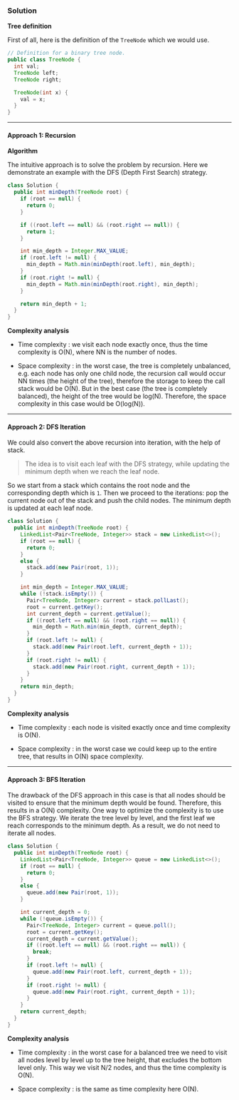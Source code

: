 ### Solution

**Tree definition**

First of all, here is the definition of the `TreeNode` which we would use.

```Java
// Definition for a binary tree node.
public class TreeNode {
  int val;
  TreeNode left;
  TreeNode right;

  TreeNode(int x) {
    val = x;
  }
}
```

----

#### Approach 1: Recursion
**Algorithm**

The intuitive approach is to solve the problem by recursion. Here we demonstrate an example with the DFS (Depth First Search) strategy.

```Java
class Solution {
  public int minDepth(TreeNode root) {
    if (root == null) {
      return 0;
    }

    if ((root.left == null) && (root.right == null)) {
      return 1;
    }

    int min_depth = Integer.MAX_VALUE;
    if (root.left != null) {
      min_depth = Math.min(minDepth(root.left), min_depth);
    }
    if (root.right != null) {
      min_depth = Math.min(minDepth(root.right), min_depth);
    }

    return min_depth + 1;
  }
}
```

**Complexity analysis**

* Time complexity : we visit each node exactly once, thus the time complexity is O(N), where NN is the number of nodes.

* Space complexity : in the worst case, the tree is completely unbalanced, e.g. each node has only one child node, the recursion call would occur NN times (the height of the tree), therefore the storage to keep the call stack would be O(N). But in the best case (the tree is completely balanced), the height of the tree would be log(N). Therefore, the space complexity in this case would be O(log(N)).

---

#### Approach 2: DFS Iteration
We could also convert the above recursion into iteration, with the help of stack.

> The idea is to visit each leaf with the DFS strategy, while updating the minimum depth when we reach the leaf node.

So we start from a stack which contains the root node and the corresponding depth which is `1`. Then we proceed to the iterations: pop the current node out of the stack and push the child nodes. The minimum depth is updated at each leaf node.

```Java
class Solution {
  public int minDepth(TreeNode root) {
    LinkedList<Pair<TreeNode, Integer>> stack = new LinkedList<>();
    if (root == null) {
      return 0;
    }
    else {
      stack.add(new Pair(root, 1));
    }

    int min_depth = Integer.MAX_VALUE;
    while (!stack.isEmpty()) {
      Pair<TreeNode, Integer> current = stack.pollLast();
      root = current.getKey();
      int current_depth = current.getValue();
      if ((root.left == null) && (root.right == null)) {
        min_depth = Math.min(min_depth, current_depth);
      }
      if (root.left != null) {
        stack.add(new Pair(root.left, current_depth + 1));
      }
      if (root.right != null) {
        stack.add(new Pair(root.right, current_depth + 1));
      }
    }
    return min_depth;
  }
}
```

**Complexity analysis**

* Time complexity : each node is visited exactly once and time complexity is O(N).

* Space complexity : in the worst case we could keep up to the entire tree, that results in O(N) space complexity.

---

#### Approach 3: BFS Iteration

The drawback of the DFS approach in this case is that all nodes should be visited to ensure that the minimum depth would be found. Therefore, this results in a O(N) complexity. One way to optimize the complexity is to use the BFS strategy. We iterate the tree level by level, and the first leaf we reach corresponds to the minimum depth. As a result, we do not need to iterate all nodes.

```Java
class Solution {
  public int minDepth(TreeNode root) {
    LinkedList<Pair<TreeNode, Integer>> queue = new LinkedList<>();
    if (root == null) {
      return 0;
    }
    else {
      queue.add(new Pair(root, 1));
    }

    int current_depth = 0;
    while (!queue.isEmpty()) {
      Pair<TreeNode, Integer> current = queue.poll();
      root = current.getKey();
      current_depth = current.getValue();
      if ((root.left == null) && (root.right == null)) {
        break;
      }
      if (root.left != null) {
        queue.add(new Pair(root.left, current_depth + 1));
      }
      if (root.right != null) {
        queue.add(new Pair(root.right, current_depth + 1));
      }
    }
    return current_depth;
  }
}
```
**Complexity analysis**

* Time complexity : in the worst case for a balanced tree we need to visit all nodes level by level up to the tree height, that excludes the bottom level only. This way we visit N/2 nodes, and thus the time complexity is O(N).

* Space complexity : is the same as time complexity here O(N).

